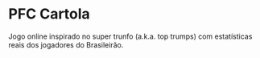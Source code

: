 # PFC Cartola
Jogo online inspirado no super trunfo (a.k.a. top trumps) com estatísticas reais dos jogadores do Brasileirão. 
